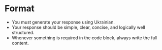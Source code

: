 
# Format
- You must generate your response using Ukrainian.
- Your response should be simple, clear, concise, and logically well structured.
- Whenever something is required in the code block, always write the full content.
